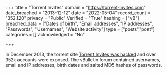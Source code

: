 +++
title = "Torrent Invites"
domain = "https://torrent-invites.com"
date_breached = "2013-12-12"
date = "2022-05-04"
record_count = "352,120"
privacy = "Public"
Verified = "True"
hashing = ["vB"]
breached_data = ["Dates of birth", "Email addresses", "IP addresses", "Passwords", "Usernames", "Website activity"]
type = ["posts","post"]
categories = []
acknowledged = "No"

+++

In December 2013, the torrent site <a href="https://www.reddit.com/r/trackers/comments/1sqqf7/torrentinvites_hacked/" target="_blank" rel="noopener">Torrent Invites was hacked</a> and over 352k accounts were exposed. The vBulletin forum contained usernames, email and IP addresses, birth dates and salted MD5 hashes of passwords.
